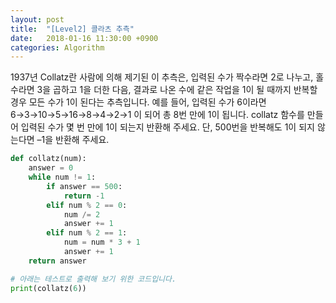 ```yaml
---
layout: post
title:  "[Level2] 콜라츠 추측"
date:   2018-01-16 11:30:00 +0900
categories: Algorithm
---
```


1937년 Collatz란 사람에 의해 제기된 이 추측은, 입력된 수가 짝수라면 2로 나누고, 홀수라면 3을 곱하고 1을 더한 다음, 결과로 나온 수에 같은 작업을 1이 될 때까지 반복할 경우 모든 수가 1이 된다는 추측입니다. 예를 들어, 입력된 수가 6이라면 6→3→10→5→16→8→4→2→1 이 되어 총 8번 만에 1이 됩니다. collatz 함수를 만들어 입력된 수가 몇 번 만에 1이 되는지 반환해 주세요. 단, 500번을 반복해도 1이 되지 않는다면 –1을 반환해 주세요.

```python
def collatz(num):
    answer = 0
    while num != 1:
        if answer == 500:
            return -1
        elif num % 2 == 0:
            num /= 2
            answer += 1
        elif num % 2 == 1:
            num = num * 3 + 1
            answer += 1
    return answer

# 아래는 테스트로 출력해 보기 위한 코드입니다.
print(collatz(6))
```
